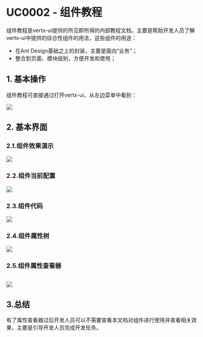 # UC0002 - 组件教程

组件教程是vertx-ui提供的所见即所得的内部教程文档，主要是帮助开发人员了解vertx-ui中提供的综合性组件的用法，这些组件的用途：

* 在Ant Design基础之上的封装，主要是面向“业务”；
* 整合到页面、模块级别，方便开发和使用；

## 1. 基本操作

组件教程可直接通过打开vertx-ui，从左边菜单中看到：

![](/document/previous/backupus/backup/image/UC0002-1.png)

## 2. 基本界面

### 2.1.组件效果演示

![](/document/previous/backupus/backup/image/UC0002-2.png)

### 2.2.组件当前配置

![](/document/previous/backupus/backup/image/UC0002-3.png)

### 2.3.组件代码

![](/document/previous/backupus/backup/image/UC0002-4.png)

### 2.4.组件属性树

![](/document/previous/backupus/backup/image/UC0002-5.png)

### 2.5.组件属性查看器

## ![](/document/previous/backupus/backup/image/UC0002-6.png)

## 3.总结

有了属性查看器过后开发人员可以不需要查看本文档对组件进行使用并查看相关效果，主要是引导开发人员完成开发任务。



